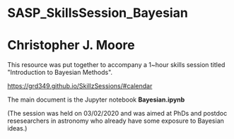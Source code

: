 # SASP_SkillsSession_Bayesian

# Christopher J. Moore

This resource was put together to accompany a 1~hour skills session titled "Introduction to Bayesian Methods". 

https://grd349.github.io/SkillzSessions/#calendar

The main document is the Jupyter notebook **Bayesian.ipynb**

(The session was held on 03/02/2020 and was aimed at PhDs and postdoc resesearchers in astronomy who already have some exposure to Bayesian ideas.)
